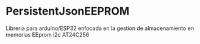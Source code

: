 # PersistentJsonEEPROM
Libreria para arduino/ESP32 enfocada en la gestion de almacenamiento en memorias EEprom i2c AT24C256
